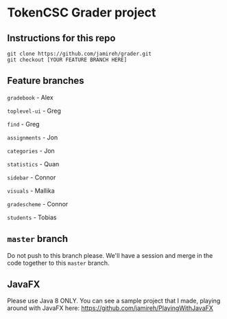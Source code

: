 # TokenCSC Grader project

## Instructions for this repo

```
git clone https://github.com/jamireh/grader.git
git checkout [YOUR FEATURE BRANCH HERE]
```

## Feature branches

`gradebook` - Alex

`toplevel-ui` - Greg

`find` - Greg

`assignments` - Jon

`categories` - Jon

`statistics` - Quan

`sidebar` - Connor

`visuals` - Mallika

`gradescheme` - Connor

`students` - Tobias

## `master` branch

Do not push to this branch please. We'll have a session and merge in the code together to this `master` branch.

## JavaFX

Please use Java 8 ONLY. You can see a sample project that I made, playing around with JavaFX here: https://github.com/jamireh/PlayingWithJavaFX
